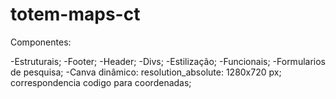 # totem-maps-ct
Componentes:

-Estruturais;
	-Footer;
	-Header;
	-Divs;
	-Estilização;
-Funcionais;
	-Formularios de pesquisa;
	-Canva dinâmico:
		resolution_absolute: 1280x720 px;
		correspondencia codigo para coordenadas;
